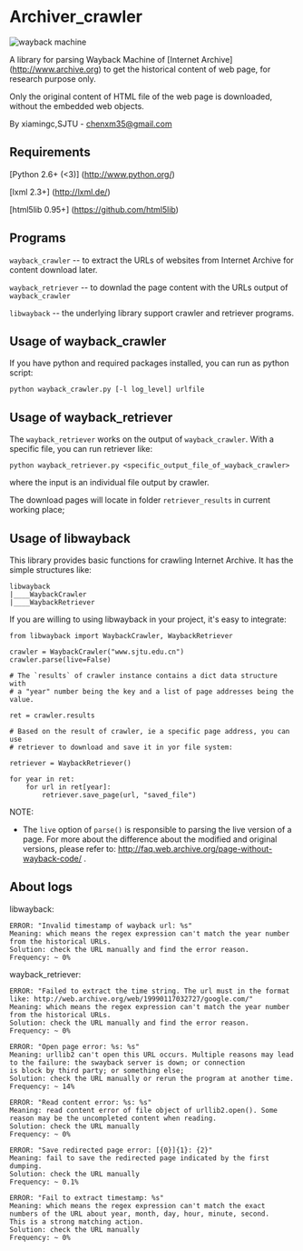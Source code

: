 Archiver_crawler
============

![wayback machine](http://archive.org/images/wayback_logo-sm.gif)


A library for parsing Wayback Machine of [Internet Archive] (http://www.archive.org) to get the historical content of web page, for research purpose only.

Only the original content of HTML file of the web page is downloaded, without the embedded web objects.

By xiamingc,SJTU - chenxm35@gmail.com


Requirements
------------

[Python 2.6+ (<3)] (http://www.python.org/)

[lxml 2.3+] (http://lxml.de/)

[html5lib 0.95+] (https://github.com/html5lib)


Programs
------------

`wayback_crawler` -- to extract the URLs of websites from Internet Archive for content download later.

`wayback_retriever` -- to downlad the page content with the URLs output of `wayback_crawler`

`libwayback` -- the underlying library support crawler and retriever programs.



Usage of wayback_crawler
------------

If you have python and required packages installed, you can run as python script:

    python wayback_crawler.py [-l log_level] urlfile



Usage of wayback_retriever
------------

The `wayback_retriever` works on the output of `wayback_crawler`. With a specific file, you can run retriever like:

    python wayback_retriever.py <specific_output_file_of_wayback_crawler>

where the input is an individual file output by crawler.

The download pages will locate in folder `retriever_results` in current working place; 



Usage of libwayback
------------

This library provides basic functions for crawling Internet Archive. It has the simple structures like:

    libwayback
    |____WaybackCrawler
    |____WaybackRetriever

If you are willing to using libwayback in your project, it's easy to integrate:

    from libwayback import WaybackCrawler, WaybackRetriever

    crawler = WaybackCrawler("www.sjtu.edu.cn")
    crawler.parse(live=False)

    # The `results` of crawler instance contains a dict data structure with 
    # a "year" number being the key and a list of page addresses being the value.

    ret = crawler.results

    # Based on the result of crawler, ie a specific page address, you can use 
    # retriever to download and save it in yor file system:

    retriever = WaybackRetriever()

    for year in ret:
        for url in ret[year]:
            retriever.save_page(url, "saved_file")

NOTE:

* The `live` option of `parse()` is responsible to parsing the live version of a page. 
For more about the difference about the modified and original versions, please refer to:
http://faq.web.archive.org/page-without-wayback-code/ .



About logs
------------

libwayback:

    ERROR: "Invalid timestamp of wayback url: %s" 
    Meaning: which means the regex expression can't match the year number from the historical URLs.
    Solution: check the URL manually and find the error reason.
    Frequency: ~ 0%

    
wayback_retriever:

    ERROR: "Failed to extract the time string. The url must in the format like: http://web.archive.org/web/19990117032727/google.com/"
    Meaning: which means the regex expression can't match the year number from the historical URLs.
    Solution: check the URL manually and find the error reason.
    Frequency: ~ 0%
    
    ERROR: "Open page error: %s: %s" 
    Meaning: urllib2 can't open this URL occurs. Multiple reasons may lead to the failure: the swayback server is down; or connection
    is block by third party; or something else;
    Solution: check the URL manually or rerun the program at another time.
    Frequency: ~ 14%
    
    ERROR: "Read content error: %s: %s"
    Meaning: read content error of file object of urllib2.open(). Some reason may be the uncompleted content when reading.
    Solution: check the URL manually
    Frequency: ~ 0%
    
    ERROR: "Save redirected page error: [{0}]{1}: {2}"
    Meaning: fail to save the redirected page indicated by the first dumping.
    Solution: check the URL manually
    Frequency: ~ 0.1%
    
    ERROR: "Fail to extract timestamp: %s"
    Meaning: which means the regex expression can't match the exact numbers of the URL about year, month, day, hour, minute, second.
    This is a strong matching action.
    Solution: check the URL manually
    Frequency: ~ 0%
    
    
    

